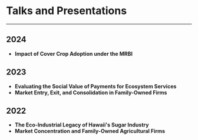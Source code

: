 # Talks and Presentations

---

## 2024  
- **Impact of Cover Crop Adoption under the MRBI**

## 2023  
- **Evaluating the Social Value of Payments for Ecosystem Services**  
- **Market Entry, Exit, and Consolidation in Family-Owned Firms**

## 2022  
- **The Eco-Industrial Legacy of Hawaii's Sugar Industry**  
- **Market Concentration and Family-Owned Agricultural Firms**
